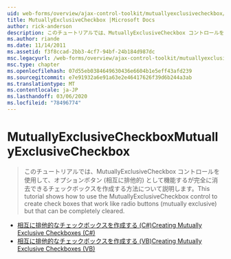```yaml
---
uid: web-forms/overview/ajax-control-toolkit/mutuallyexclusivecheckbox/index
title: MutuallyExclusiveCheckbox |Microsoft Docs
author: rick-anderson
description: このチュートリアルでは、MutuallyExclusiveCheckbox コントロールを使用して、オプションボタン (相互に排他的) のように動作するチェックボックスを作成する方法について説明しますが、これは...
ms.author: riande
ms.date: 11/14/2011
ms.assetid: f3f8ccad-2bb3-4cf7-94bf-24b184d987dc
msc.legacyurl: /web-forms/overview/ajax-control-toolkit/mutuallyexclusivecheckbox
msc.type: chapter
ms.openlocfilehash: 07d55eb0384649630436e6604b1e5eff43afd239
ms.sourcegitcommit: e7e91932a6e91a63e2e46417626f39d6b244a3ab
ms.translationtype: MT
ms.contentlocale: ja-JP
ms.lasthandoff: 03/06/2020
ms.locfileid: "78496774"
---
```

# <a name="mutuallyexclusivecheckbox"></a><span data-ttu-id="61365-103">MutuallyExclusiveCheckbox</span><span class="sxs-lookup"><span data-stu-id="61365-103">MutuallyExclusiveCheckbox</span></span>

> <span data-ttu-id="61365-104">このチュートリアルでは、MutuallyExclusiveCheckbox コントロールを使用して、オプションボタン (相互に排他的) として機能するが完全に消去できるチェックボックスを作成する方法について説明します。</span><span class="sxs-lookup"><span data-stu-id="61365-104">This tutorial shows how to use the MutuallyExclusiveCheckbox control to create check boxes that work like radio buttons (mutually exclusive) but that can be completely cleared.</span></span>

- [<span data-ttu-id="61365-105">相互に排他的なチェックボックスを作成する (C#)</span><span class="sxs-lookup"><span data-stu-id="61365-105">Creating Mutually Exclusive Checkboxes (C#)</span></span>](creating-mutually-exclusive-checkboxes-cs.md)
- [<span data-ttu-id="61365-106">相互に排他的なチェックボックスを作成する (VB)</span><span class="sxs-lookup"><span data-stu-id="61365-106">Creating Mutually Exclusive Checkboxes (VB)</span></span>](creating-mutually-exclusive-checkboxes-vb.md)
